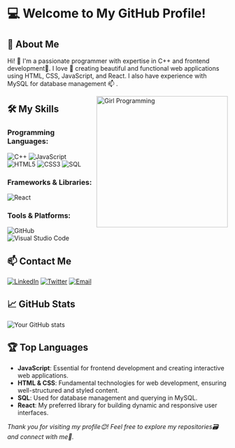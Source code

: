 # 💻 Welcome to My GitHub Profile!


## 👋 About Me
Hi! 👀  I'm a passionate programmer with expertise in C++ and frontend development🌱. I love 💞 creating beautiful and functional web applications using HTML, CSS, JavaScript, and React. I also have experience with MySQL for database management 📫 .

<img align="right" alt="Girl Programming" src="https://camo.githubusercontent.com/f8561052d5519d5b219d3d02cdf56d0969d2cdab435e6739ba6b7cb26866f5fe/68747470733a2f2f6d69722d73332d63646e2d63662e626568616e63652e6e65742f70726f6a6563745f6d6f64756c65732f646973702f3630313031343131363737303437352e363036386265666634363430612e676966" width="300" />

## 🛠️ My Skills
### Programming Languages:
![C++](https://img.shields.io/badge/C++-00599C?style=flat-square&logo=c%2B%2B&logoColor=white)
![JavaScript](https://img.shields.io/badge/JavaScript-F7DF1E?style=flat-square&logo=javascript&logoColor=black)
![HTML5](https://img.shields.io/badge/HTML5-E34F26?style=flat-square&logo=html5&logoColor=white)
![CSS3](https://img.shields.io/badge/CSS3-1572B6?style=flat-square&logo=css3&logoColor=white)
![SQL](https://img.shields.io/badge/SQL-4479A1?style=flat-square&logo=MySQL&logoColor=white)

### Frameworks & Libraries:
![React](https://img.shields.io/badge/React-61DAFB?style=flat-square&logo=react&logoColor=black)

### Tools & Platforms:
![GitHub](https://img.shields.io/badge/GitHub-181717?style=flat-square&logo=github&logoColor=white)
![Visual Studio Code](https://img.shields.io/badge/Visual_Studio_Code-0078D4?style=flat-square&logo=visual%20studio%20code&logoColor=white)


## 📫 Contact Me
[![LinkedIn](https://img.shields.io/badge/LinkedIn-Khushboo%20Kumari-blue?style=flat-square&logo=linkedin)](https://www.linkedin.com/in/khushboo-kumari-b08973255)
[![Twitter](https://img.shields.io/badge/Twitter-%40khushboo_raii-blue?style=flat-square&logo=twitter)](https://twitter.com/khushboo_raii)
[![Email](https://img.shields.io/badge/Email-khushboo83687%40gmail.com-blue?style=flat-square&logo=gmail)](mailto:khushboo83687@gmail.com)

## 📈 GitHub Stats
![Your GitHub stats](https://github-readme-stats.vercel.app/api?username=rai-Khushboo&show_icons=true&theme=radical&cache_seconds=1800)

## 🏆 Top Languages

- **JavaScript**: Essential for frontend development and creating interactive web applications.
- **HTML & CSS**: Fundamental technologies for web development, ensuring well-structured and styled content.
- **SQL**: Used for database management and querying in MySQL.
- **React**: My preferred library for building dynamic and responsive user interfaces.

*Thank you for visiting my profile😊! Feel free to explore my repositories🗃️ and connect with me🤝.*

<!---
rai-Khushboo/rai-Khushboo is a ✨ special ✨ repository because its `README.md` (this file) appears on your GitHub profile.
You can click the Preview link to take a look at your changes.
--->

